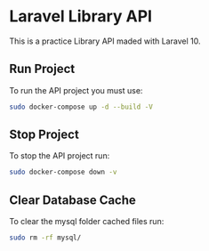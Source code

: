 # Laravel Library API

This is a practice Library API maded with Laravel 10.

## Run Project

To run the API project you must use:

```.bash
sudo docker-compose up -d --build -V
```

## Stop Project

To stop the API project run:

```.bash
sudo docker-compose down -v
```

## Clear Database Cache

To clear the mysql folder cached files run:

```.bash
sudo rm -rf mysql/
```
